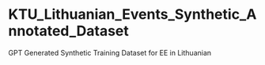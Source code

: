 # KTU_Lithuanian_Events_Synthetic_Annotated_Dataset
GPT Generated Synthetic Training Dataset for EE in Lithuanian
